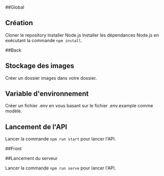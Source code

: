 ##Global

## Création
Cloner le repository
Installer Node.js
Installer les dépendances Node.js en exécutant la commande `npm install`.

##Back

## Stockage des images
Créer un dossier images dans votre dossier.

## Variable d'environnement
Créer un fichier .env en vous basant sur le fichier .env.example comme modèle.

## Lancement de l'API
Lancer la commande `npm run start` pour lancer l'API.

##Front

##Lancement du serveur

Lancer la commande `npm run serve` pour lancer l'API.

